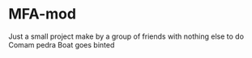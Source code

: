 # MFA-mod
Just a small project make by a group of friends with nothing else to do 
Comam pedra 
Boat goes binted